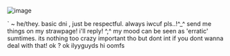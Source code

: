 ![image](https://github.com/user-attachments/assets/b0c8fd65-84ab-460f-a908-b78967147cf9)

` ~ he/they. basic dni , just be respectful. always iwcuf pls..!^_^ send me things on my strawpage! i'll reply! ^,^ my mood can be seen as 'erratic' sumtimes. its nothing too crazy important tho but dont int if you dont wanna deal with that! ok ? ok ilyyguyds hi oomfs





<!--
**sspacedoutz/sspacedoutz** is a ✨ _special_ ✨ repository because its `README.md` (this file) appears on your GitHub profile.

Here are some ideas to get you started:

- 🔭 I’m currently working on ...
- 🌱 I’m currently learning ...
- 👯 I’m looking to collaborate on ...
- 🤔 I’m looking for help with ...
- 💬 Ask me about ...
- 📫 How to reach me: ...
- 😄 Pronouns: ...
- ⚡ Fun fact: ...
-->
